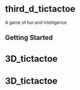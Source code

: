 # third_d_tictactoe

A game of fun and intelligence

## Getting Started



# 3D_tictactoe
# 3D_tictactoe
